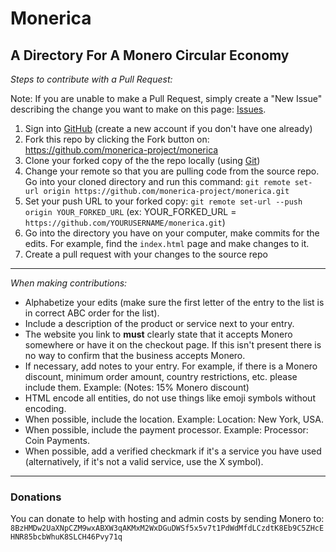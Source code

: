 # Monerica

A Directory For A Monero Circular Economy
--------------

*Steps to contribute with a Pull Request:*

Note: If you are unable to make a Pull Request, simply create a "New Issue" describing the change you want to make on this page: [Issues](https://github.com/monerica-project/monerica/issues).

1) Sign into [GitHub](https://github.com/login) (create a new account if you don't have one already)
2) Fork this repo by clicking the Fork button on: https://github.com/monerica-project/monerica
3) Clone your forked copy of the the repo locally (using [Git](https://git-scm.com/))
4) Change your remote so that you are pulling code from the source repo. Go into your cloned directory and run this command: `git remote set-url origin https://github.com/monerica-project/monerica.git`
5) Set your push URL to your forked copy: `git remote set-url --push origin YOUR_FORKED_URL` (ex: YOUR_FORKED_URL = `https://github.com/YOURUSERNAME/monerica.git`)
6) Go into the directory you have on your computer, make commits for the edits. For example, find the `index.html` page and make changes to it.
7) Create a pull request with your changes to the source repo

--------------

*When making contributions:*

- Alphabetize your edits (make sure the first letter of the entry to the list is in correct ABC order for the list).
- Include a description of the product or service next to your entry.
- The website you link to **must** clearly state that it accepts Monero somewhere or have it on the checkout page. If this isn't present there is no way to confirm that the business accepts Monero.
- If necessary, add notes to your entry. For example, if there is a Monero discount, minimum order amount, country restrictions, etc. please include them. Example: (Notes: 15% Monero discount)
- HTML encode all entities, do not use things like emoji symbols without encoding. 
- When possible, include the location. Example: Location: New York, USA.
- When possible, include the payment processor. Example: Processor: Coin Payments.
- When possible, add a verified checkmark if it's a service you have used (alternatively, if it's not a valid service, use the X symbol).

--------------

### Donations

You can donate to help with hosting and admin costs by sending Monero to: `8BzHMDw2UaXNpCZM9wxABXW3qAKMxM2WxDGuDWSf5x5v7t1PdWdMfdLCzdtK8Eb9C5ZHcEHNR85bcbWhuK8SLCH46Pvy71q`
